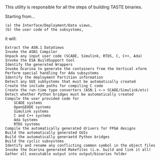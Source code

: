 This utility is responsible for all the steps of building TASTE binaries.

Starting from...

    (a) the Interface/Deployment/Data views,
    (b) the user code of the subsystems,

it will:

    Extract the ASN.1 DataViews
    Invoke the ASN1 Compiler
    Unpack any input user code (SCADE, Simulink, RTDS, C, C++, Ada)
    Invoke the ESA BuildSupport tool
    Identify the generated Wrappers
    Invoke Ocarina to generate the containers from the Vertical xform
    Perform special handling for Ada subsystems
    Identify the deployment Partition information
    Detect any GUI subSystems that must be automatically created
    Create the include paths for compiling C code
    Create the run-time type converters (ASN.1 <-> SCADE/Simulink/etc)
    Detect whether Python bridges must be automatically created
    Compile the user provided code for
        SCADE systems
        OpenGEODE systems
        Simulink systems
        C and C++ systems
        Ada Systems
        RTDS systems
    Compile the automatically generated drivers for FPGA designs
    Build the automatically generated GUIs
    Build the automatically generaetd Python bridges
    Build the cyclic subsystems
    Identify and rename any conflicting common symbol in the object files
    Invoke the Ocarina generated Makefiles (i.e. build and link it all)
    Gather all executable output into output/binaries folder

